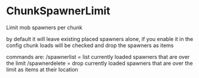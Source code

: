 # ChunkSpawnerLimit
Limit mob spawners per chunk

by default it will leave existing placed spawners alone, if you enable it in the config chunk loads will be checked and drop the spawners as items

commands are:
/spawnerlist = list currently loaded spawners that are over the limit
/spawnerdelete = drop currently loaded spawners that are over the limit as items at their location
